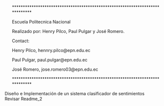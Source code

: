 <ul>
<p>*****************************************************************************</p>
<p>Escuela Politecnica Nacional</p>
<p>Realizado por: Henry Pilco, Paul Pulgar y José Romero.</p>
<p>Contact:</p>
<p>Henry Pilco, hennry.pilco@epn.edu.ec</p>
<p>Paul Pulgar, paul.pulgar@epn.edu.ec</p>
<p>José Romero, jose.romero03@epn.edu.ec</p>
<p>*****************************************************************************</p>
</ul>
Diseño e Implementación de un sistema clasificador de sentimientos
Revisar Readme_2
